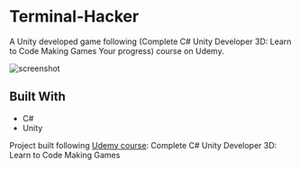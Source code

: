 # Terminal-Hacker
A Unity developed game following (Complete C# Unity Developer 3D: Learn to Code Making Games Your progress) course on Udemy.

![screenshot](screenshot1.jpeg)

## Built With

- C#
- Unity

Project built following [Udemy course](https://www.udemy.com/course/unitycourse2/): Complete C# Unity Developer 3D: Learn to Code Making Games
